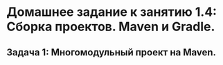  # Домашнее задание к занятию 1.4: Сборка проектов. Maven и Gradle.
  ## Задача 1: Многомодульный проект на Maven.
